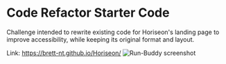 # Code Refactor Starter Code

Challenge intended to rewrite existing code for Horiseon's landing page to improve accessibility, while keeping its original format and layout.

Link: https://brett-nt.github.io/Horiseon/
![Run-Buddy screenshot](https://user-images.githubusercontent.com/62664961/135006223-1f6db2a6-9edd-458d-8e0b-08688fda53b8.PNG)

